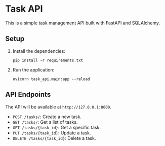 
# Task API

This is a simple task management API built with FastAPI and SQLAlchemy.

## Setup

1.  Install the dependencies:

    ```
    pip install -r requirements.txt
    ```

2.  Run the application:

    ```
    uvicorn task_api.main:app --reload
    ```

## API Endpoints

The API will be available at `http://127.0.0.1:8000`.

*   `POST /tasks/`: Create a new task.
*   `GET /tasks/`: Get a list of tasks.
*   `GET /tasks/{task_id}`: Get a specific task.
*   `PUT /tasks/{task_id}`: Update a task.
*   `DELETE /tasks/{task_id}`: Delete a task.

